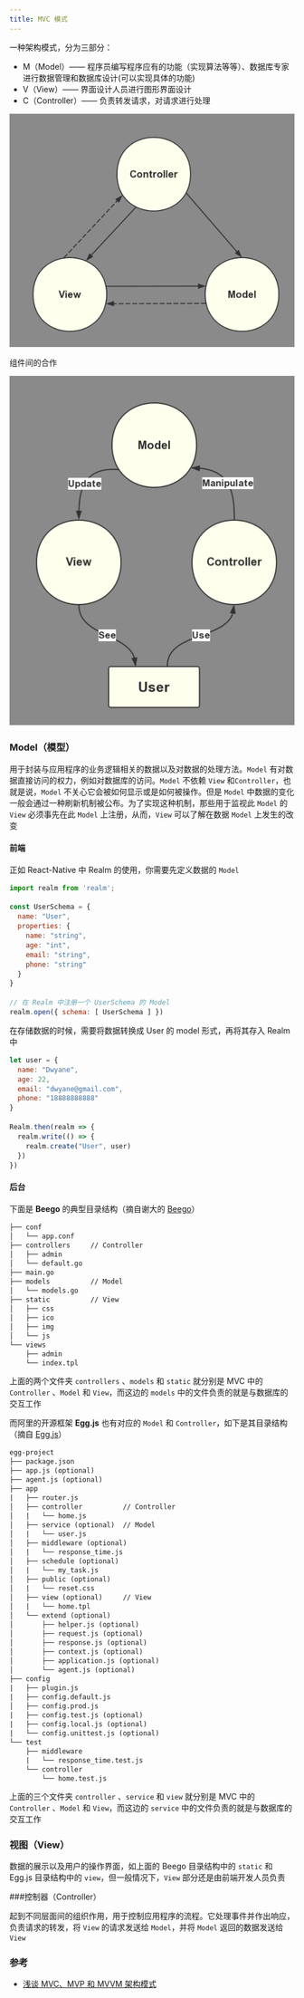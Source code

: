 ```yaml
---
title: MVC 模式
---
```


一种架构模式，分为三部分：

- M（Model）—— 程序员编写程序应有的功能（实现算法等等）、数据库专家进行数据管理和数据库设计(可以实现具体的功能)
- V（View）—— 界面设计人员进行图形界面设计
- C（Controller）—— 负责转发请求，对请求进行处理

![MVC](image/MVC.png)

组件间的合作

![MVC_cooperation](image/MVC_cooperation.png)

### Model（模型）

用于封装与应用程序的业务逻辑相关的数据以及对数据的处理方法。`Model` 有对数据直接访问的权力，例如对数据库的访问。`Model` 不依赖 `View` 和`Controller`，也就是说，`Model` 不关心它会被如何显示或是如何被操作。但是 `Model` 中数据的变化一般会通过一种刷新机制被公布。为了实现这种机制，那些用于监视此 `Model` 的 `View` 必须事先在此 `Model` 上注册，从而，`View` 可以了解在数据 `Model` 上发生的改变

#### 前端

正如 React-Native 中 Realm 的使用，你需要先定义数据的 `Model`

```js
import realm from 'realm';

const UserSchema = {
  name: "User",
  properties: {
    name: "string",
    age: "int",
    email: "string",
    phone: "string"
  }
}

// 在 Realm 中注册一个 UserSchema 的 Model
realm.open({ schema: [ UserSchema ] })
```

在存储数据的时候，需要将数据转换成 User 的 model 形式，再将其存入 Realm 中

```javascript
let user = {
  name: "Dwyane",
  age: 22,
  email: "dwyane@gmail.com",
  phone: "18888888888"
}

Realm.then(realm => {
  realm.write(() => {
    realm.create("User", user)
  })
})
```

#### 后台

下面是 **Beego** 的典型目录结构（摘自谢大的 [Beego](https://beego.me/docs/intro/)）

```
├── conf
│   └── app.conf
├── controllers     // Controller
│   ├── admin
│   └── default.go
├── main.go
├── models          // Model
│   └── models.go
├── static          // View
│   ├── css
│   ├── ico
│   ├── img
│   └── js
└── views
    ├── admin
    └── index.tpl
```

上面的两个文件夹 `controllers` 、`models` 和 `static` 就分别是 MVC 中的 `Controller` 、`Model` 和 `View`，而这边的 `models` 中的文件负责的就是与数据库的交互工作

而阿里的开源框架 **Egg.js** 也有对应的 `Model` 和 `Controller`，如下是其目录结构（摘自 [Egg.js](https://eggjs.org/zh-cn/basics/structure.html)）

```
egg-project
├── package.json
├── app.js (optional)
├── agent.js (optional)
├── app
|   ├── router.js
│   ├── controller          // Controller
│   |   └── home.js
│   ├── service (optional)  // Model
│   |   └── user.js
│   ├── middleware (optional)
│   |   └── response_time.js
│   ├── schedule (optional)
│   |   └── my_task.js
│   ├── public (optional)
│   |   └── reset.css
│   ├── view (optional)     // View
│   |   └── home.tpl
│   └── extend (optional)
│       ├── helper.js (optional)
│       ├── request.js (optional)
│       ├── response.js (optional)
│       ├── context.js (optional)
│       ├── application.js (optional)
│       └── agent.js (optional)
├── config
|   ├── plugin.js
|   ├── config.default.js
│   ├── config.prod.js
|   ├── config.test.js (optional)
|   ├── config.local.js (optional)
|   └── config.unittest.js (optional)
└── test
    ├── middleware
    |   └── response_time.test.js
    └── controller
        └── home.test.js
```

上面的三个文件夹 `controller` 、`service` 和 `view` 就分别是 MVC 中的 `Controller` 、`Model` 和 `View`，而这边的 `service` 中的文件负责的就是与数据库的交互工作

### 视图（View）

数据的展示以及用户的操作界面，如上面的 Beego 目录结构中的 `static` 和 Egg.js 目录结构中的 `view`，但一般情况下，`View` 部分还是由前端开发人员负责

###控制器（Controller）

起到不同层面间的组织作用，用于控制应用程序的流程。它处理事件并作出响应，负责请求的转发，将 `View` 的请求发送给 `Model`，并将 `Model` 返回的数据发送给 `View`

### 参考

- [浅谈 MVC、MVP 和 MVVM 架构模式](https://draveness.me/mvx)
